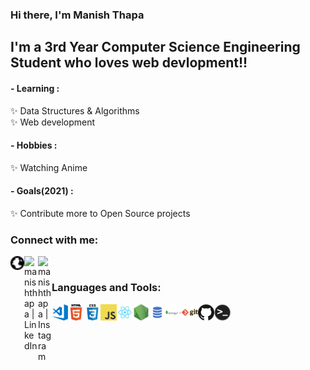 ### Hi there, I'm Manish Thapa 

## I'm a 3rd Year Computer Science Engineering Student who loves web devlopment!!

#### - Learning :
✨ Data Structures & Algorithms <br>
✨ Web development

#### - Hobbies :
✨ Watching Anime

#### - Goals(2021) :
✨ Contribute more to Open Source projects



### Connect with me:

[<img align="left" alt="manishthapa.herokuapp.com" width="22px" src="https://raw.githubusercontent.com/iconic/open-iconic/master/svg/globe.svg" />][website]
[<img align="left" alt="manishthapa | LinkedIn" width="22px" src="https://cdn.jsdelivr.net/npm/simple-icons@v3/icons/linkedin.svg" />][linkedin]
[<img align="left" alt="manishthapa | Instagram" width="22px" src="https://cdn.jsdelivr.net/npm/simple-icons@v3/icons/instagram.svg" />][instagram]

<br />

### Languages and Tools:

[<img align="left" alt="Visual Studio Code" width="26px" src="https://raw.githubusercontent.com/github/explore/80688e429a7d4ef2fca1e82350fe8e3517d3494d/topics/visual-studio-code/visual-studio-code.png" />][vscode]
[<img align="left" alt="HTML5" width="26px" src="https://raw.githubusercontent.com/github/explore/80688e429a7d4ef2fca1e82350fe8e3517d3494d/topics/html/html.png" />][html]
[<img align="left" alt="CSS3" width="26px" src="https://raw.githubusercontent.com/github/explore/80688e429a7d4ef2fca1e82350fe8e3517d3494d/topics/css/css.png" />][css]
[<img align="left" alt="JavaScript" width="26px" src="https://raw.githubusercontent.com/github/explore/80688e429a7d4ef2fca1e82350fe8e3517d3494d/topics/javascript/javascript.png" />][javascript]
[<img align="left" alt="React" width="26px" src="https://raw.githubusercontent.com/github/explore/80688e429a7d4ef2fca1e82350fe8e3517d3494d/topics/react/react.png" />][react]
[<img align="left" alt="Node.js" width="26px" src="https://raw.githubusercontent.com/github/explore/80688e429a7d4ef2fca1e82350fe8e3517d3494d/topics/nodejs/nodejs.png" />][nodejs]
[<img align="left" alt="SQL" width="26px" src="https://raw.githubusercontent.com/github/explore/80688e429a7d4ef2fca1e82350fe8e3517d3494d/topics/sql/sql.png" />][sql]
[<img align="left" alt="MongoDB" width="26px" src="https://raw.githubusercontent.com/github/explore/80688e429a7d4ef2fca1e82350fe8e3517d3494d/topics/mongodb/mongodb.png" />][mongodb]
[<img align="left" alt="Git" width="26px" src="https://raw.githubusercontent.com/github/explore/80688e429a7d4ef2fca1e82350fe8e3517d3494d/topics/git/git.png" />][git]
[<img align="left" alt="GitHub" width="26px" src="https://raw.githubusercontent.com/github/explore/78df643247d429f6cc873026c0622819ad797942/topics/github/github.png" />][github]
[<img align="left" alt="Terminal" width="26px" src="https://raw.githubusercontent.com/github/explore/80688e429a7d4ef2fca1e82350fe8e3517d3494d/topics/terminal/terminal.png" />][hyper]

<br />
<br />





[website]: https://manishthapa.herokuapp.com/
[instagram]: https://www.instagram.com/iammanish041/
[linkedin]: https://www.linkedin.com/in/manish-thapa-0705aa1a3/
[vscode]:  https://code.visualstudio.com/docs
[html]: https://devdocs.io/html/
[css]: https://developer.mozilla.org/en-US/docs/Web/CSS
[javascript]: https://developer.mozilla.org/en-US/docs/Web/JavaScript
[nodejs]: https://nodejs.org/en/docs/
[react]: https://reactjs.org/docs/getting-started.html
[mongodb]: https://docs.mongodb.com/
[sql]: https://dev.mysql.com/doc/
[git]: https://git-scm.com/doc
[github]: https://docs.github.com/en
[hyper]: https://hyper.is/